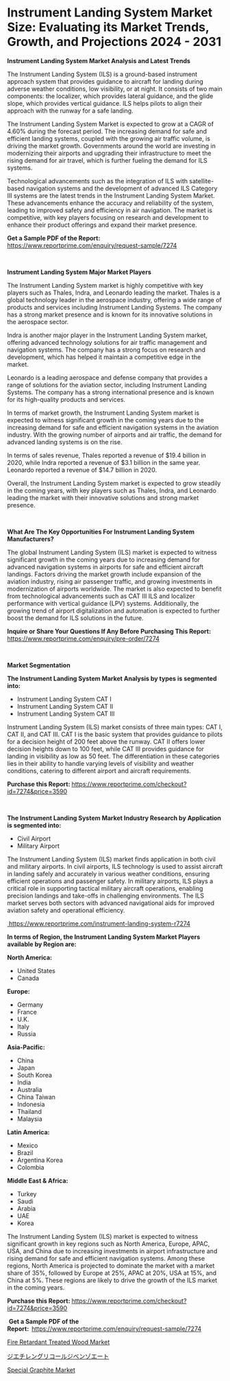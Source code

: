<p><h1>Instrument Landing System Market Size: Evaluating its Market Trends, Growth, and Projections 2024 - 2031</h1></p><p><strong>Instrument Landing System Market Analysis and Latest Trends</strong></p>
<p><p>The Instrument Landing System (ILS) is a ground-based instrument approach system that provides guidance to aircraft for landing during adverse weather conditions, low visibility, or at night. It consists of two main components: the localizer, which provides lateral guidance, and the glide slope, which provides vertical guidance. ILS helps pilots to align their approach with the runway for a safe landing.</p><p>The Instrument Landing System Market is expected to grow at a CAGR of 4.60% during the forecast period. The increasing demand for safe and efficient landing systems, coupled with the growing air traffic volume, is driving the market growth. Governments around the world are investing in modernizing their airports and upgrading their infrastructure to meet the rising demand for air travel, which is further fueling the demand for ILS systems.</p><p>Technological advancements such as the integration of ILS with satellite-based navigation systems and the development of advanced ILS Category III systems are the latest trends in the Instrument Landing System Market. These advancements enhance the accuracy and reliability of the system, leading to improved safety and efficiency in air navigation. The market is competitive, with key players focusing on research and development to enhance their product offerings and expand their market presence.</p></p>
<p><strong>Get a Sample PDF of the Report:&nbsp;</strong> <a href="https://www.reportprime.com/enquiry/request-sample/7274">https://www.reportprime.com/enquiry/request-sample/7274</a></p>
<p>&nbsp;</p>
<p><strong>Instrument Landing System Major Market Players</strong></p>
<p><p>The Instrument Landing System market is highly competitive with key players such as Thales, Indra, and Leonardo leading the market. Thales is a global technology leader in the aerospace industry, offering a wide range of products and services including Instrument Landing Systems. The company has a strong market presence and is known for its innovative solutions in the aerospace sector.</p><p>Indra is another major player in the Instrument Landing System market, offering advanced technology solutions for air traffic management and navigation systems. The company has a strong focus on research and development, which has helped it maintain a competitive edge in the market.</p><p>Leonardo is a leading aerospace and defense company that provides a range of solutions for the aviation sector, including Instrument Landing Systems. The company has a strong international presence and is known for its high-quality products and services.</p><p>In terms of market growth, the Instrument Landing System market is expected to witness significant growth in the coming years due to the increasing demand for safe and efficient navigation systems in the aviation industry. With the growing number of airports and air traffic, the demand for advanced landing systems is on the rise.</p><p>In terms of sales revenue, Thales reported a revenue of $19.4 billion in 2020, while Indra reported a revenue of $3.1 billion in the same year. Leonardo reported a revenue of $14.7 billion in 2020.</p><p>Overall, the Instrument Landing System market is expected to grow steadily in the coming years, with key players such as Thales, Indra, and Leonardo leading the market with their innovative solutions and strong market presence.</p></p>
<p>&nbsp;</p>
<p><strong>What Are The Key Opportunities For Instrument Landing System Manufacturers?</strong></p>
<p><p>The global Instrument Landing System (ILS) market is expected to witness significant growth in the coming years due to increasing demand for advanced navigation systems in airports for safe and efficient aircraft landings. Factors driving the market growth include expansion of the aviation industry, rising air passenger traffic, and growing investments in modernization of airports worldwide. The market is also expected to benefit from technological advancements such as CAT III ILS and localizer performance with vertical guidance (LPV) systems. Additionally, the growing trend of airport digitalization and automation is expected to further boost the demand for ILS solutions in the future.</p></p>
<p><strong>Inquire or Share Your Questions If Any Before Purchasing This Report:</strong> <a href="https://www.reportprime.com/enquiry/pre-order/7274">https://www.reportprime.com/enquiry/pre-order/7274</a></p>
<p>&nbsp;</p>
<p><strong>Market Segmentation</strong></p>
<p><strong>The Instrument Landing System Market Analysis by types is segmented into:</strong></p>
<p><ul><li>Instrument Landing System CAT I</li><li>Instrument Landing System CAT II</li><li>Instrument Landing System CAT III</li></ul></p>
<p><p>Instrument Landing System (ILS) market consists of three main types: CAT I, CAT II, and CAT III. CAT I is the basic system that provides guidance to pilots for a decision height of 200 feet above the runway. CAT II offers lower decision heights down to 100 feet, while CAT III provides guidance for landing in visibility as low as 50 feet. The differentiation in these categories lies in their ability to handle varying levels of visibility and weather conditions, catering to different airport and aircraft requirements.</p></p>
<p><strong>Purchase this Report:&nbsp;</strong><a href="https://www.reportprime.com/checkout?id=7274&price=3590">https://www.reportprime.com/checkout?id=7274&price=3590</a></p>
<p>&nbsp;</p>
<p><strong>The Instrument Landing System Market Industry Research by Application is segmented into:</strong></p>
<p><ul><li>Civil Airport</li><li>Military Airport</li></ul></p>
<p><p>The Instrument Landing System (ILS) market finds application in both civil and military airports. In civil airports, ILS technology is used to assist aircraft in landing safely and accurately in various weather conditions, ensuring efficient operations and passenger safety. In military airports, ILS plays a critical role in supporting tactical military aircraft operations, enabling precision landings and take-offs in challenging environments. The ILS market serves both sectors with advanced navigational aids for improved aviation safety and operational efficiency.</p></p>
<p><a href="https://www.reportprime.com/instrument-landing-system-r7274">&nbsp;https://www.reportprime.com/instrument-landing-system-r7274</a></p>
<p><strong>In terms of Region, the Instrument Landing System Market Players available by Region are:</strong></p>
<p>
    <p> <strong> North America: </strong>
        <ul>
            <li>United States</li>
            <li>Canada</li>
        </ul>
        </p> 
    <p> <strong> Europe: </strong>
        <ul>
            <li>Germany</li>
            <li>France</li>
            <li>U.K.</li>
            <li>Italy</li>
            <li>Russia</li>
        </ul>
        </p> 
    <p> <strong> Asia-Pacific: </strong>
        <ul>
            <li>China</li>
            <li>Japan</li>
            <li>South Korea</li>
            <li>India</li>
            <li>Australia</li>
            <li>China Taiwan</li>
            <li>Indonesia</li>
            <li>Thailand</li>
            <li>Malaysia</li>
        </ul>
        </p> 
    <p> <strong> Latin America: </strong>
        <ul>
            <li>Mexico</li>
            <li>Brazil</li>
            <li>Argentina Korea</li>
            <li>Colombia</li>
        </ul>
        </p> 
    <p> <strong> Middle East & Africa: </strong>
        <ul>
            <li>Turkey</li>
            <li>Saudi</li>
            <li>Arabia</li>
            <li>UAE</li>
            <li>Korea</li>
        </ul>
    </p>
    </p>
<p><p>The Instrument Landing System (ILS) market is expected to witness significant growth in key regions such as North America, Europe, APAC, USA, and China due to increasing investments in airport infrastructure and rising demand for safe and efficient navigation systems. Among these regions, North America is projected to dominate the market with a market share of 35%, followed by Europe at 25%, APAC at 20%, USA at 15%, and China at 5%. These regions are likely to drive the growth of the ILS market in the coming years.</p></p>
<p><strong>Purchase this Report: </strong><a href="https://www.reportprime.com/checkout?id=7274&price=3590">https://www.reportprime.com/checkout?id=7274&price=3590</a></p>
<p>&nbsp;<strong>Get a Sample PDF of the Report:&nbsp;&nbsp;</strong><a href="https://www.reportprime.com/enquiry/request-sample/7274">https://www.reportprime.com/enquiry/request-sample/7274</a></p>
<p><strong></strong></p>
<p><p><a href="https://www.linkedin.com/pulse/fire-retardant-treated-wood-market-size-growing-forecasted-hy4cc?trackingId=3ZeWBTBprvjwkjIZPw8wpA%3D%3D">Fire Retardant Treated Wood Market</a></p><p><a href="https://medium.com/@jasoniller59/%E3%82%B8%E3%82%A8%E3%83%81%E3%83%AC%E3%83%B3%E3%82%B0%E3%83%AA%E3%82%B3%E3%83%BC%E3%83%AB%E3%82%B8%E3%83%99%E3%83%B3%E3%82%BE%E3%82%A8%E3%83%BC%E3%83%88%E5%B8%82%E5%A0%B4%E3%81%AE%E3%83%A1%E3%83%88%E3%83%AA%E3%82%AF%E3%82%B9%E3%82%92%E8%A7%A3%E8%AA%AD%E3%81%99%E3%82%8B-%E5%B8%82%E5%A0%B4%E3%82%B7%E3%82%A7%E3%82%A2-%E3%83%88%E3%83%AC%E3%83%B3%E3%83%89-%E6%88%90%E9%95%B7%E3%83%91%E3%82%BF%E3%83%BC%E3%83%B3-21504fe393b7">ジエチレングリコールジベンゾエート</a></p><p><a href="https://www.linkedin.com/pulse/special-graphite-market-research-report-reveals-latest-ketgc?trackingId=r0%2BFcxcvbHbgR9IhO4LQ3Q%3D%3D">Special Graphite Market</a></p></p>